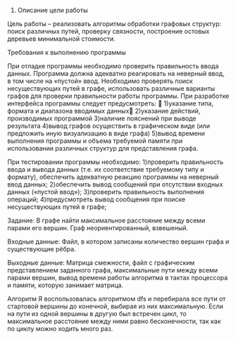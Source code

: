 1. Описание цели работы

Цель работы – реализовать алгоритмы обработки графовых структур: поиск различных путей, проверку связности, построение остовых деревьев минимальной стоимости.

Требования к выполнению программы

При отладке программы необходимо проверить правильность ввода данных. Программа должна адекватно реагировать на неверный ввод, в том числе на «пустой» ввод. Необходимо проверять поиск несуществующих путей в графе, использовать различные варианты графов для проверки правильности работы программы. При разработке интерфейса программы следует предусмотреть:  
1)указание типа, формата и диапазона вводимых данных 
2)указание действий, производимых программой
3)наличие пояснений при выводе результата
4)вывод графов осуществить в графическом виде (или предложить иную визуализацию в виде графа)
5)вывод времени выполнения программы и объема требуемой памяти при использовании различных структур для представления графа.

При тестировании программы необходимо:
1)проверить правильность ввода и вывода данных (т.е. их соответствие требуемому типу и формату), обеспечить адекватную реакцию программы на неверный ввод данных;
2)обеспечить вывод сообщений при отсутствии входных данных («пустой ввод»);
3)проверить правильность выполнения операций;
4)предусмотреть вывод сообщения при поиске несуществующих путей в графе;

Задание:
В графе найти максимальное расстояние между всеми парами его вершин. Граф неориентированный, взвешеный.

Входные данные:
Файл, в котором записаны количество вершин графа и существующие рёбра.

Выходные данные:
Матрица смежности, файл с графическим представлением заданного графа, максимальные пути между всеми парами вершин, вывод времени работы алгоритма в тактах процессора и памяти, которую занимает матрица.

Алгоритм
Я воспользовалась алгоритмом dfs  и перебирала все пути от стартовой вершины до конечной, выбирая из них максимальную. Если на пути из одной вершины в другую был встречен цикл, то максимальное расстояние между ними равно бесконечности, так как по циклу можно ходить много раз.